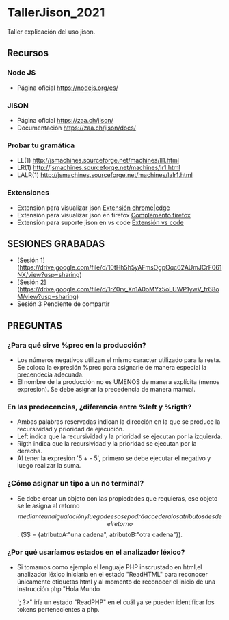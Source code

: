 # TallerJison_2021
Taller explicación del uso jison.

## Recursos

### Node JS
- Página oficial https://nodejs.org/es/

### JISON
- Página oficial https://zaa.ch/jison/ 
- Documentación https://zaa.ch/jison/docs/

### Probar tu gramática
- LL(1)    http://jsmachines.sourceforge.net/machines/ll1.html
- LR(1)    http://jsmachines.sourceforge.net/machines/lr1.html
- LALR(1)  http://jsmachines.sourceforge.net/machines/lalr1.html

### Extensiones
- Extensión para visualizar json [Extensión chrome|edge](https://chrome.google.com/webstore/detail/json-viewer-pro/eifflpmocdbdmepbjaopkkhbfmdgijcc?hl=es) 
- Extensión para visualizar json en firefox [Complemento firefox](https://addons.mozilla.org/es/firefox/addon/json-beautifier-editor/?utm_source=addons.mozilla.org&utm_medium=referral&utm_content=search)
- Extensión para suporte jison en vs code [Extensión vs code](https://marketplace.visualstudio.com/items?itemName=cruzelante098.jison-syntax-highlight)

## SESIONES GRABADAS
- [Sesión 1] (https://drive.google.com/file/d/10tHh5h5yAFmsOgpOqc62AUmJCrF061NX/view?usp=sharing)
- [Sesión 2] (https://drive.google.com/file/d/1rZ0rv_Xn1A0oMYz5oLUWP1ywV_fr68oM/view?usp=sharing)
- Sesión 3 Pendiente de compartir

## PREGUNTAS
### ¿Para qué sirve %prec en la producción?
- Los números negativos utilizan el mismo caracter utilizado para la resta. Se coloca la expresión %prec para asignarle de manera especial la precendecia adecuada.
- El nombre de la producción no es UMENOS de manera explícita (menos expresion). Se debe asignar la precedencia de manera manual.

###  En las predecencias, ¿diferencia entre %left y %rigth?
- Ambas palabras reservadas indican la dirección en la que se produce la recursividad y prioridad de ejecución.
- Left indica que la recursividad y la prioridad se ejecutan por la izquierda.
- Rigth indica que la recursividad y la prioridad se ejecutan por la derecha.
- Al tener la expresión  '5 + - 5', primero se debe ejecutar el negativo y luego realizar la suma.

### ¿Cómo asignar un tipo a un no terminal?
- Se debe crear un objeto con las propiedades que requieras, ese objeto se le asigna al retorno $$ mediante una igualación y luego de eso se podrá acceder a los atributos desde el retorno $$. ($$ = {atributoA:"una cadena", atributoB:"otra cadena"}).

### ¿Por qué usaríamos estados en el analizador léxico?
- Si tomamos como ejemplo el lenguaje PHP inscrustado en html,el analizador léxico iniciaría en el estado "ReadHTML" para reconocer únicamente etiquetas html y al momento de reconocer el inicio de una instrucción php "<?php echo '<p>Hola Mundo</p>'; ?>" iría un estado "ReadPHP" en el cuál ya se pueden identificar los tokens pertenecientes a php.

